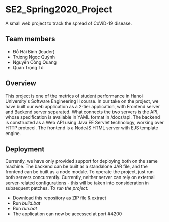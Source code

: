 # SE2_Spring2020_Project
A small web project to track the spread of CoViD-19 disease.

## Team members
- Đỗ Hải Bình (leader)
- Trương Ngọc Quỳnh
- Nguyễn Công Quang
- Quản Trọng Tú

## Overview
This project is one of the metrics of student performance in Hanoi University's Software Engineering II course.
In our take on the project, we have built our web application as a 2-tier application, with Frontend server and Backend server separated. What connects the two servers is the API, whose specification is available in YAML format in /docs/api.
The backend is constructed as a Web API using Java EE Servlet technology, working over HTTP protocol. The frontend is a NodeJS HTML server with EJS template engine.

## Deployment
Currently, we have only provided support for deploying both on the same machine. The backend can be built as a standalone JAR file, and the frontend can be built as a node module. To operate the project, just run both servers concurrently. Currently, neither server can rely on external server-related configurations - this will be taken into consideration in subsequent patches.
*_To run the project:_*
- Download this repository as ZIP file & extract
- Run *_build.bat_*
- Run *_run.bat_*
- The application can now be accessed at port #4200

